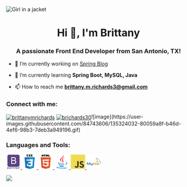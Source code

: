 
<img align="center" src="https://media.giphy.com/media/MvuIqcSwYeJQcr6Mtw/giphy.gif" alt="Girl in a jacket" width="100%" height="500">

<h1 align="center">Hi 👋, I'm Brittany</h1>
<h3 align="center">A passionate Front End Developer from San Antonio, TX!</h3>

- 🔭 I’m currently working on [Spring Blog](https://github.com/brichards30/spring-blog)

- 🌱 I’m currently learning **Spring Boot, MySQL, Java**

- 📫 How to reach me **brittany.m.richards3@gmail.com**

<h3 align="left">Connect with me:</h3>
<p align="left">
<a href="https://linkedin.com/in/brittanymrichards" target="blank"><img align="center" src="https://raw.githubusercontent.com/rahuldkjain/github-profile-readme-generator/master/src/images/icons/Social/linked-in-alt.svg" alt="brittanymrichards" height="30" width="40" /></a>
<a href="https://www.hackerrank.com/brichards30" target="blank"><img align="center" src="https://raw.githubusercontent.com/rahuldkjain/github-profile-readme-generator/master/src/images/icons/Social/hackerrank.svg" alt="brichards30" height="30" width="40" /></a>![image](https://user-images.githubusercontent.com/84743606/135324032-80059a8f-b46d-4ef6-98b3-7deb3a949196.gif)

</p>

<h3 align="left">Languages and Tools:</h3>
<p align="left"> <a href="https://getbootstrap.com" target="_blank"> <img src="https://raw.githubusercontent.com/devicons/devicon/master/icons/bootstrap/bootstrap-plain-wordmark.svg" alt="bootstrap" width="40" height="40"/> </a> <a href="https://www.w3schools.com/css/" target="_blank"> <img src="https://raw.githubusercontent.com/devicons/devicon/master/icons/css3/css3-original-wordmark.svg" alt="css3" width="40" height="40"/> </a> <a href="https://www.w3.org/html/" target="_blank"> <img src="https://raw.githubusercontent.com/devicons/devicon/master/icons/html5/html5-original-wordmark.svg" alt="html5" width="40" height="40"/> </a> <a href="https://www.java.com" target="_blank"> <img src="https://raw.githubusercontent.com/devicons/devicon/master/icons/java/java-original.svg" alt="java" width="40" height="40"/> </a> <a href="https://developer.mozilla.org/en-US/docs/Web/JavaScript" target="_blank"> <img src="https://raw.githubusercontent.com/devicons/devicon/master/icons/javascript/javascript-original.svg" alt="javascript" width="40" height="40"/> </a> <a href="https://www.mysql.com/" target="_blank"> <img src="https://raw.githubusercontent.com/devicons/devicon/master/icons/mysql/mysql-original-wordmark.svg" alt="mysql" width="40" height="40"/> </a> </p>



<img height="180em" src="https://github-readme-stats.vercel.app/api?username=brichards30&show_icons=true&hide_border=true&&count_private=true&include_all_commits=true" />
<!---
brichards30/brichards30 is a ✨ special ✨ repository because its `README.md` (this file) appears on your GitHub profile.
You can click the Preview link to take a look at your changes.
--->
